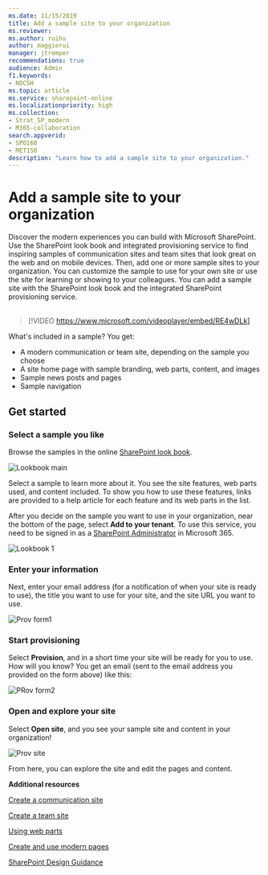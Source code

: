 ```yaml
---
ms.date: 11/15/2019
title: Add a sample site to your organization
ms.reviewer: 
ms.author: ruihu
author: maggierui
manager: jtremper
recommendations: true
audience: Admin
f1.keywords:
- NOCSH
ms.topic: article
ms.service: sharepoint-online
ms.localizationpriority: high
ms.collection:  
- Strat_SP_modern
- M365-collaboration
search.appverid:
- SPO160
- MET150
description: "Learn how to add a sample site to your organization."
---
```


# Add a sample site to your organization

Discover the modern experiences you can build with Microsoft SharePoint. Use the SharePoint look book and integrated provisioning service to find inspiring samples of communication sites and team sites that look great on the web and on mobile devices. Then, add one or more sample sites to your organization. You can customize the sample to use for your own site or use the site for learning or showing to your colleagues. You can add a sample site with the SharePoint look book and the integrated SharePoint provisioning service.</br>
</br>

> [!VIDEO https://www.microsoft.com/videoplayer/embed/RE4wDLk]

What's included in a sample? You get:

- A modern communication or team site, depending on the sample you choose
- A site home page with sample branding, web parts, content, and images
- Sample news posts and pages
- Sample navigation

## Get started

### Select a sample you like

Browse the samples in the online [SharePoint look book](https://lookbook.microsoft.com/).

![Lookbook main](media/LookBookCover0.png)

Select a sample to learn more about it. You see the site features, web parts used, and content included. To show you how to use these features, links are provided to a help article for each feature and its web parts in the list.  

After you decide on the sample you want to use in your organization, near the bottom of the page, select **Add to your tenant**. To use this service, you need to be signed in as a [SharePoint Administrator](./sharepoint-admin-role.md) in Microsoft 365.

![Lookbook 1](media/LookBookCover1.png)

### Enter your information

Next, enter your email address (for a notification of when your site is ready to use), the title you want to use for your site, and the site URL you want to use.

![Prov form1](media/ProvForm.png)

### Start provisioning

Select **Provision**, and in a short time your site will be ready for you to use. How will you know? You get an email (sent to the email address you provided on the form above) like this:

![PRov form2](media/Prov2.png)

### Open and explore your site

Select **Open site**, and you see your sample site and content in your organization!

![Prov site](media/ProvSite.png)

From here, you can explore the site and edit the pages and content.

**Additional resources**

[Create a communication site](https://support.office.com/article/7FB44B20-A72F-4D2C-9173-FC8F59BA50EB)

[Create a team site](https://support.office.com/article/ef10c1e7-15f3-42a3-98aa-b5972711777d)

[Using web parts](https://support.office.com/article/336e8e92-3e2d-4298-ae01-d404bbe751e0)

[Create and use modern pages](https://support.office.com/article/b3d46deb-27a6-4b1e-87b8-df851e503dec)

[SharePoint Design Guidance](https://spdesign.azurewebsites.net/)

